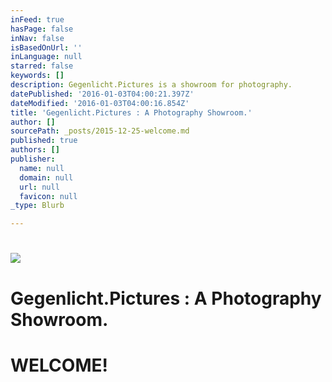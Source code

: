 ```yaml
---
inFeed: true
hasPage: false
inNav: false
isBasedOnUrl: ''
inLanguage: null
starred: false
keywords: []
description: Gegenlicht.Pictures is a showroom for photography.
datePublished: '2016-01-03T04:00:21.397Z'
dateModified: '2016-01-03T04:00:16.854Z'
title: 'Gegenlicht.Pictures : A Photography Showroom.'
author: []
sourcePath: _posts/2015-12-25-welcome.md
published: true
authors: []
publisher:
  name: null
  domain: null
  url: null
  favicon: null
_type: Blurb

---
```

# ![](https://s3-us-west-2.amazonaws.com/the-grid-img/p/20ffb31aa48622e00ff464d7207938a87d572e52.jpg)

# Gegenlicht.Pictures : A Photography Showroom.

# WELCOME!